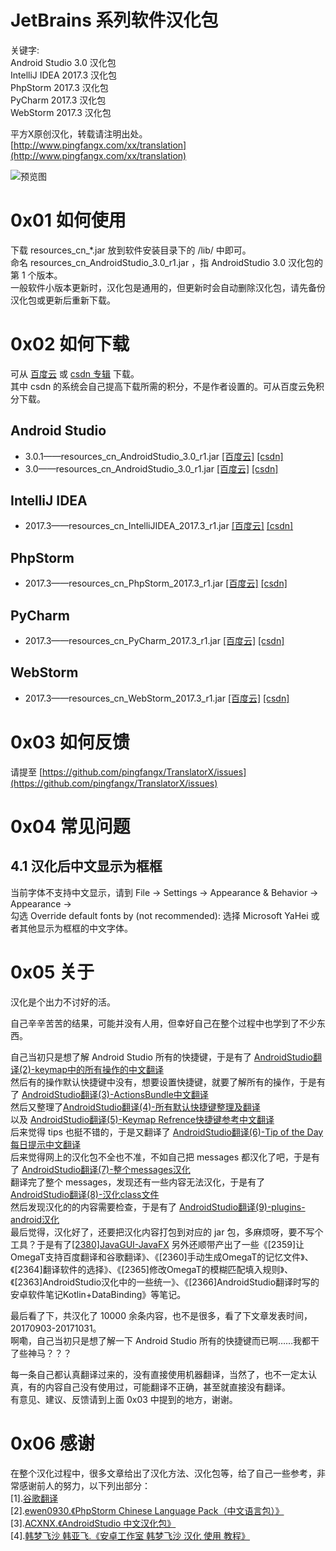 # JetBrains 系列软件汉化包  
关键字:  
Android Studio 3.0 汉化包  
IntelliJ IDEA 2017.3 汉化包  
PhpStorm 2017.3 汉化包  
PyCharm 2017.3 汉化包  
WebStorm 2017.3 汉化包  


平方X原创汉化，转载请注明出处。  
[http://www.pingfangx.com/xx/translation](http://www.pingfangx.com/xx/translation)  

![预览图](https://pingfangx.github.io/resource/blogx/2421.1.png)

# 0x01 如何使用
下载 resources_cn_\*.jar 放到软件安装目录下的 /lib/ 中即可。  
命名 resources_cn_AndroidStudio_3.0_r1.jar ，指 AndroidStudio 3.0 汉化包的第 1 个版本。  
一般软件小版本更新时，汉化包是通用的，但更新时会自动删除汉化包，请先备份汉化包或更新后重新下载。

# 0x02 如何下载
可从 [百度云](https://pan.baidu.com/s/1c1UVmPa) 或 [csdn 专辑](http://download.csdn.net/album/detail/4157) 下载。  
其中 csdn 的系统会自己提高下载所需的积分，不是作者设置的。可从百度云免积分下载。  
## Android Studio
* 3.0.1——resources_cn_AndroidStudio_3.0_r1.jar
[[百度云]](https://pan.baidu.com/s/1c1UVmPa) [[csdn]](http://download.csdn.net/download/pingfangx/10156925)
* 3.0——resources_cn_AndroidStudio_3.0_r1.jar
[[百度云]](https://pan.baidu.com/s/1c1UVmPa) [[csdn]](http://download.csdn.net/download/pingfangx/10156925)

## IntelliJ IDEA
* 2017.3——resources_cn_IntelliJIDEA_2017.3_r1.jar
[[百度云]](https://pan.baidu.com/s/1c1UVmPa) [[csdn]](http://download.csdn.net/download/pingfangx/10156934)

## PhpStorm
* 2017.3——resources_cn_PhpStorm_2017.3_r1.jar
[[百度云]](https://pan.baidu.com/s/1c1UVmPa) [[csdn]](http://download.csdn.net/download/pingfangx/10156940)

## PyCharm
* 2017.3——resources_cn_PyCharm_2017.3_r1.jar
[[百度云]](https://pan.baidu.com/s/1c1UVmPa) [[csdn]](http://download.csdn.net/download/pingfangx/10156949)

## WebStorm
* 2017.3——resources_cn_WebStorm_2017.3_r1.jar
[[百度云]](https://pan.baidu.com/s/1c1UVmPa) [[csdn]](http://download.csdn.net/download/pingfangx/10156944)


# 0x03 如何反馈
请提至 [https://github.com/pingfangx/TranslatorX/issues](https://github.com/pingfangx/TranslatorX/issues)

# 0x04 常见问题
## 4.1 汉化后中文显示为框框
当前字体不支持中文显示，请到 File → Settings → Appearance & Behavior → Appearance →  
勾选 Override default fonts by (not recommended):
选择 Microsoft YaHei 或者其他显示为框框的中文字体。

# 0x05 关于
汉化是个出力不讨好的活。  

自己辛辛苦苦的结果，可能并没有人用，但幸好自己在整个过程中也学到了不少东西。

自己当初只是想了解 Android Studio 所有的快捷键，于是有了 [AndroidStudio翻译(2)-keymap中的所有操作的中文翻译](http://blog.pingfangx.com/2354.html)    
然后有的操作默认快捷键中没有，想要设置快捷键，就要了解所有的操作，于是有了 [AndroidStudio翻译(3)-ActionsBundle中文翻译](http://blog.pingfangx.com/2355.html)  
然后又整理了[AndroidStudio翻译(4)-所有默认快捷键整理及翻译](http://blog.pingfangx.com/2356.html)  
以及 [AndroidStudio翻译(5)-Keymap Refrence快捷键参考中文翻译](http://blog.pingfangx.com/2357.html)  
后来觉得 tips 也挺不错的，于是又翻译了 [AndroidStudio翻译(6)-Tip of the Day每日提示中文翻译](http://blog.pingfangx.com/2358.html)  
后来觉得网上的汉化包不全也不准，不如自己把 messages 都汉化了吧，于是有了 [AndroidStudio翻译(7)-整个messages汉化](http://blog.pingfangx.com/2362.html)  
翻译完了整个 messages，发现还有一些内容无法汉化，于是有了 [AndroidStudio翻译(8)-汉化class文件](http://blog.pingfangx.com/2373.html)  
然后发现汉化的的内容需要检查，于是有了 [AndroidStudio翻译(9)-plugins-android汉化](http://blog.pingfangx.com/2374.html)  
最后觉得，汉化好了，还要把汉化内容打包到对应的 jar 包，多麻烦呀，要不写个工具？于是有了[[2380]JavaGUI-JavaFX](http://blog.pingfangx.com/2380.html)
另外还顺带产出了一些《[2359]让OmegaT支持百度翻译和谷歌翻译》、《[2360]手动生成OmegaT的记忆文件》、《[2364]翻译软件的选择》、《[2365]修改OmegaT的模糊匹配填入规则》、《[2363]AndroidStudio汉化中的一些统一》、《[2366]AndroidStudio翻译时写的安卓软件笔记Kotlin+DataBinding》等笔记。


最后看了下，共汉化了 10000 余条内容，也不是很多，看了下文章发表时间，20170903-20171031。  
啊嘞，自己当初只是想了解一下 Android Studio 所有的快捷键而已啊……我都干了些神马？？？

每一条自己都认真翻译过来的，没有直接使用机器翻译，当然了，也不一定太认真，有的内容自己没有使用过，可能翻译不正确，甚至就直接没有翻译。  
有意见、建议、反馈请到上面 0x03 中提到的地方，谢谢。

# 0x06 感谢  
在整个汉化过程中，很多文章给出了汉化方法、汉化包等，给了自己一些参考，非常感谢前人的努力，以下列出部分：  
[1].[谷歌翻译](https://translate.google.cn/)  
[2].[ewen0930.《PhpStorm Chinese Language Pack（中文语言包）》](https://github.com/ewen0930)  
[3].[ACXNX.《AndroidStudio 中文汉化包》](https://github.com/ACXNX/AndroidStudio-ChineseLanguagePackage)  
[4].[韩梦飞沙 韩亚飞.《安卓工作室 韩梦飞沙 汉化 使用 教程》](http://www.cnblogs.com/yue31313/p/7464727.html)  

